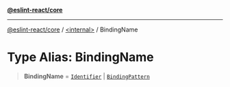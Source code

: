 [**@eslint-react/core**](../../README.md)

***

[@eslint-react/core](../../README.md) / [\<internal\>](../README.md) / BindingName

# Type Alias: BindingName

> **BindingName** = [`Identifier`](../interfaces/Identifier-1.md) \| [`BindingPattern`](BindingPattern-1.md)
